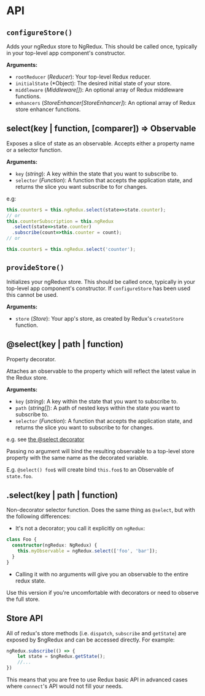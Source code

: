 # API

## `configureStore()`

Adds your ngRedux store to NgRedux. This should be called once, typically in
your top-level app component's constructor.

__Arguments:__

* `rootReducer` \(*Reducer*): Your top-level Redux reducer.
* `initialState` \(*Object): The desired initial state of your store.
* `middleware` \(*Middleware[]*): An optional array of Redux middleware
functions.
* `enhancers` \(*StoreEnhancer[StoreEnhancer]*): An optional array of Redux
store enhancer functions.

## select(key | function, [comparer]) => Observable

Exposes a slice of state as an observable. Accepts either a property name or a
selector function.

__Arguments:__

* `key` \(*string*): A key within the state that you want to subscribe to.
* `selector` \(*Function*): A function that accepts the application state, and
returns the slice you want subscribe to for changes.

e.g:
```typescript
this.counter$ = this.ngRedux.select(state=>state.counter);
// or
this.counterSubscription = this.ngRedux
  .select(state=>state.counter)
  .subscribe(count=>this.counter = count);
// or

this.counter$ = this.ngRedux.select('counter');
```

## `provideStore()`

Initializes your ngRedux store. This should be called once, typically in your
top-level app component's constructor. If `configureStore`
has been used this cannot be used.

__Arguments:__

* `store` \(*Store*): Your app's store, as created by Redux's `createStore`
function.

## @select(key | path | function)

Property decorator.

Attaches an observable to the property which will reflect the latest value in
the Redux store.

__Arguments:__

* `key` \(*string*): A key within the state that you want to subscribe to.
* `path` \(*string[]*): A path of nested keys within the state you want to
subscribe to.
* `selector` \(*Function*): A function that accepts the application state, and
returns the slice you want to subscribe to for changes.

e.g. see [the @select decorator](#the-select-decorator)

Passing no argument will bind the resulting observable to a top-level store
property with the same name as the decorated variable.

E.g. `@select() foo$` will create bind `this.foo$` to an Observable of `state.foo`.

## .select(key | path | function)

Non-decorator selector function. Does the same thing as `@select`, but with the
following differences:

* It's not a decorator; you call it explicitly on `ngRedux`:

```typescript
class Foo {
  constructor(ngRedux: NgRedux) {
    this.myObservable = ngRedux.select(['foo', 'bar']);
  }
}
```

* Calling it with no arguments will give you an observable to the entire
redux state.

Use this version if you're uncomfortable with decorators or need to observe
the full store.

## Store API
All of redux's store methods (i.e. `dispatch`, `subscribe` and `getState`) are
exposed by $ngRedux and can be accessed directly. For example:

```typescript
ngRedux.subscribe(() => {
    let state = $ngRedux.getState();
    //...
})
```

This means that you are free to use Redux basic API in advanced cases where
`connect`'s API would not fill your needs.

